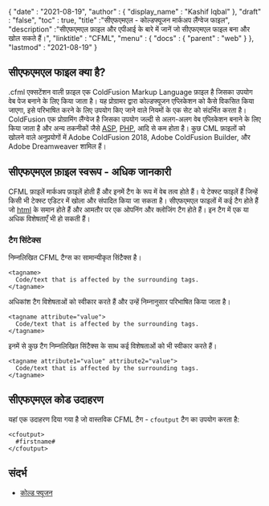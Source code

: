 {
  "date" : "2021-08-19",
  "author" : {
    "display_name" : "Kashif Iqbal"
},
  "draft" : "false",
  "toc" : true,
  "title" :"सीएफएमएल - कोल्डफ्यूजन मार्कअप लैंग्वेज फाइल",
  "description" :"सीएफएमएल फ़ाइल और एपीआई के बारे में जानें जो सीएफएमएल फाइल बना और खोल सकते हैं।",
  "linktitle" : "CFML",
  "menu" : {
    "docs" : {
      "parent" : "web"
}
},
  "lastmod" : "2021-08-19"
}

## सीएफएमएल फाइल क्या है?

.cfml एक्सटेंशन वाली फ़ाइल एक ColdFusion Markup Language फ़ाइल है जिसका उपयोग वेब पेज बनाने के लिए किया जाता है। यह प्रोग्रामर द्वारा कोल्डफ्यूजन एप्लिकेशन को कैसे विकसित किया जाएगा, इसे परिभाषित करने के लिए उपयोग किए जाने वाले नियमों के एक सेट को संदर्भित करता है। ColdFusion एक प्रोग्रामिंग लैंग्वेज है जिसका उपयोग जल्दी से अलग-अलग वेब एप्लिकेशन बनाने के लिए किया जाता है और अन्य तकनीकों जैसे [ASP](/hi/web/asp/), [PHP](/hi/programming/php/), आदि से कम होता है। कुछ CML फ़ाइलों को खोलने वाले अनुप्रयोगों में Adobe ColdFusion 2018, Adobe ColdFusion Builder, और Adobe Dreamweaver शामिल हैं।

## सीएफएमएल फ़ाइल स्वरूप - अधिक जानकारी

CFML फ़ाइलें मार्कअप फ़ाइलें होती हैं और इनमें टैग के रूप में वेब तत्व होते हैं। ये टेक्स्ट फाइलें हैं जिन्हें किसी भी टेक्स्ट एडिटर में खोला और संपादित किया जा सकता है। सीएफएमएल फाइलों में कई टैग होते हैं जो [html](/hi/web/html/) के समान होते हैं और आमतौर पर एक ओपनिंग और क्लोजिंग टैग होते हैं। इन टैग में एक या अधिक विशेषताएँ भी हो सकती हैं।

### टैग सिंटेक्स

निम्नलिखित CFML टैग्स का सामान्यीकृत सिंटैक्स है।

```
<tagname>
  Code/text that is affected by the surrounding tags.
</tagname>
```

अधिकांश टैग विशेषताओं को स्वीकार करते हैं और उन्हें निम्नानुसार परिभाषित किया जाता है।

```
<tagname attribute="value">
  Code/text that is affected by the surrounding tags.
</tagname>
```

इनमें से कुछ टैग निम्नलिखित सिंटैक्स के साथ कई विशेषताओं को भी स्वीकार करते हैं।

```
<tagname attribute1="value" attribute2="value">
  Code/text that is affected by the surrounding tags.
</tagname>
```

## सीएफएमएल कोड उदाहरण

यहां एक उदाहरण दिया गया है जो वास्तविक CFML टैग - `cfoutput` टैग का उपयोग करता है:

```
<cfoutput>
  #firstname#
</cfoutput>
```

## संदर्भ

* [कोल्ड फ्यूजन](https://www.quackit.com/coldfusion/tutorial/)

